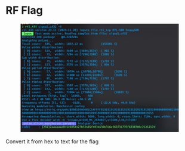 # RF Flag

<figure><img src=".gitbook/assets/image (40).png" alt=""><figcaption></figcaption></figure>

Convert it from hex to text for the flag
